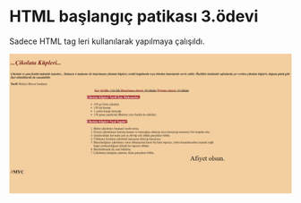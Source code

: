 # HTML başlangıç patikası 3.ödevi
Sadece HTML tag leri kullanılarak yapılmaya çalışıldı.

![img](/front-end/HTML/images/HTML_son_odev.png)
